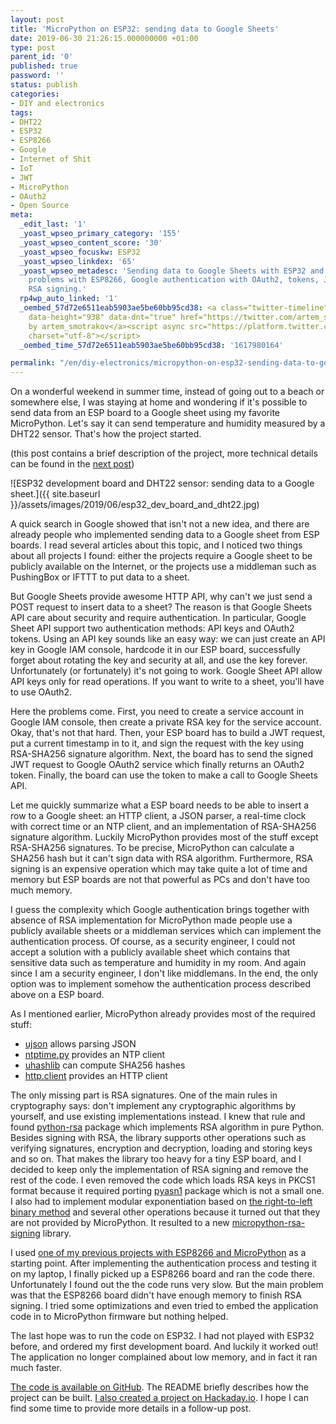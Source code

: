 ```yaml
---
layout: post
title: 'MicroPython on ESP32: sending data to Google Sheets'
date: 2019-06-30 21:26:15.000000000 +01:00
type: post
parent_id: '0'
published: true
password: ''
status: publish
categories:
- DIY and electronics
tags:
- DHT22
- ESP32
- ESP8266
- Google
- Internet of Shit
- IoT
- JWT
- MicroPython
- OAuth2
- Open Source
meta:
  _edit_last: '1'
  _yoast_wpseo_primary_category: '155'
  _yoast_wpseo_content_score: '30'
  _yoast_wpseo_focuskw: ESP32
  _yoast_wpseo_linkdex: '65'
  _yoast_wpseo_metadesc: 'Sending data to Google Sheets with ESP32 and MicroPython:
    problems with ESP8266, Google authentication with OAuth2, tokens, JWT, NTP and
    RSA signing.'
  rp4wp_auto_linked: '1'
  _oembed_57d72e6511eab5903ae5be60bb95cd38: <a class="twitter-timeline" data-width="625"
    data-height="938" data-dnt="true" href="https://twitter.com/artem_smotrakov?ref_src=twsrc%5Etfw">Tweets
    by artem_smotrakov</a><script async src="https://platform.twitter.com/widgets.js"
    charset="utf-8"></script>
  _oembed_time_57d72e6511eab5903ae5be60bb95cd38: '1617980164'

permalink: "/en/diy-electronics/micropython-on-esp32-sending-data-to-google-sheets.html"
---
```

<!-- wp:paragraph -->

On a wonderful weekend in summer time, instead of going out to a beach or somewhere else, I was staying at home and wondering if it's possible to send data from an ESP board to a Google sheet using my favorite MicroPython. Let's say it can send temperature and humidity measured by a DHT22 sensor. That's how the project started.

<!-- /wp:paragraph -->

<!-- wp:paragraph -->

(this post contains a brief description of the project, more technical details can be found in the [next post](/en/diy-electronics/weather-station-based-on-esp32-and-micropython.html))

<!-- /wp:paragraph -->

<!-- wp:image {"id":3281} -->

![ESP32 development board and DHT22 sensor: sending data to a Google sheet.]({{ site.baseurl }}/assets/images/2019/06/esp32_dev_board_and_dht22.jpg)

<!-- /wp:image -->

<!-- wp:more -->  
<!--more-->  
<!-- /wp:more -->

<!-- wp:paragraph -->

A quick search in Google showed that isn't not a new idea, and there are already people who implemented sending data to a Google sheet from ESP boards. I read several articles about this topic, and I noticed two things about all projects I found: either the projects require a Google sheet to be publicly available on the Internet, or the projects use a middleman such as PushingBox or IFTTT to put data to a sheet.

<!-- /wp:paragraph -->

<!-- wp:paragraph -->

But Google Sheets provide awesome HTTP API, why can't we just send a POST request to insert data to a sheet? The reason is that Google Sheets API care about security and require authentication. In particular, Google Sheet API support two authentication methods: API keys and OAuth2 tokens. Using an API key sounds like an easy way: we can just create an API key in Google IAM console, hardcode it in our ESP board, successfully forget about rotating the key and security at all, and use the key forever. Unfortunately (or fortunately) it's not going to work. Google Sheet API allow API keys only for read operations. If you want to write to a sheet, you'll have to use OAuth2.

<!-- /wp:paragraph -->

<!-- wp:paragraph -->

Here the problems come. First, you need to create a service account in Google IAM console, then create a private RSA key for the service account. Okay, that's not that hard. Then, your ESP board has to build a JWT request, put a current timestamp in to it, and sign the request with the key using RSA-SHA256 signature algorithm. Next, the board has to send the signed JWT request to Google OAuth2 service which finally returns an OAuth2 token. Finally, the board can use the token to make a call to Google Sheets API.

<!-- /wp:paragraph -->

<!-- wp:paragraph -->

Let me quickly summarize what a ESP board needs to be able to insert a row to a Google sheet: an HTTP client, a JSON parser, a real-time clock with correct time or an NTP client, and an implementation of RSA-SHA256 signature algorithm. Luckily MicroPython provides most of the stuff except RSA-SHA256 signatures. To be precise, MicroPython can calculate a SHA256 hash but it can't sign data with RSA algorithm. Furthermore, RSA signing is an expensive operation which may take quite a lot of time and memory but ESP boards are not that powerful as PCs and don't have too much memory.

<!-- /wp:paragraph -->

<!-- wp:paragraph -->

I guess the complexity which Google authentication brings together with absence of RSA implementation for MicroPython made people use a publicly available sheets or a middleman services which can implement the authentication process. Of course, as a security engineer, I could not accept a solution with a publicly available sheet which contains that sensitive data such as temperature and humidity in my room. And again since I am a security engineer, I don't like middlemans. In the end, the only option was to implement somehow the authentication process described above on a ESP board.

<!-- /wp:paragraph -->

<!-- wp:paragraph -->

As I mentioned earlier, MicroPython already provides most of the required stuff:

<!-- /wp:paragraph -->

<!-- wp:list -->

- [ujson](https://docs.micropython.org/en/latest/library/ujson.html) allows parsing JSON
- [ntptime.py](https://github.com/micropython/micropython/blob/master/ports/esp8266/modules/ntptime.py) provides an NTP client
- [uhashlib](https://docs.micropython.org/en/latest/library/uhashlib.html) can compute SHA256 hashes
- [http.client](https://github.com/micropython/micropython-lib/tree/master/http.client) provides an HTTP client

<!-- /wp:list -->

<!-- wp:paragraph -->

The only missing part is RSA signatures. One of the main rules in cryptography says: don't implement any cryptographic algorithms by yourself, and use existing implementations instead. I knew that rule and found [python-rsa](https://github.com/sybrenstuvel/python-rsa/) package which implements RSA algorithm in pure Python. Besides signing with RSA, the library supports other operations such as verifying signatures, encryption and decryption, loading and storing keys and so on. That makes the library too heavy for a tiny ESP board, and I decided to keep only the implementation of RSA signing and remove the rest of the code. I even removed the code which loads RSA keys in PKCS1 format because it required porting [pyasn1](https://github.com/etingof/pyasn1) package which is not a small one. I also had to implement modular exponentiation based on [the right-to-left binary method](https://en.wikipedia.org/wiki/Modular_exponentiation#Right-to-left_binary_method) and several other operations because it turned out that they are not provided by MicroPython. It resulted to a new [micropython-rsa-signing](https://github.com/artem-smotrakov/micropython-rsa-signing) library.

<!-- /wp:paragraph -->

<!-- wp:paragraph -->

I used [one of my previous projects with ESP8266 and MicroPython](/diy-electronics/getting-started-with-esp8266-and-micropython.html) as a starting point. After implementing the authentication process and testing it on my laptop, I finally picked up a ESP8266 board and ran the code there. Unfortunately I found out the the code runs very slow. But the main problem was that the ESP8266 board didn't have enough memory to finish RSA signing. I tried some optimizations and even tried to embed the application code in to MicroPython firmware but nothing helped.

<!-- /wp:paragraph -->

<!-- wp:paragraph -->

The last hope was to run the code on ESP32. I had not played with ESP32 before, and ordered my first development board. And luckily it worked out! The application no longer complained about low memory, and in fact it ran much faster.

<!-- /wp:paragraph -->

<!-- wp:paragraph -->

[The code is available on GitHub](https://github.com/artem-smotrakov/esp32-weather-google-sheets). The README briefly describes how the project can be built. [I also created a project on Hackaday.io](https://hackaday.io/project/166197-esp32-weather-station-and-google-sheets). I hope I can find some time to provide more details in a follow-up post.

<!-- /wp:paragraph -->

